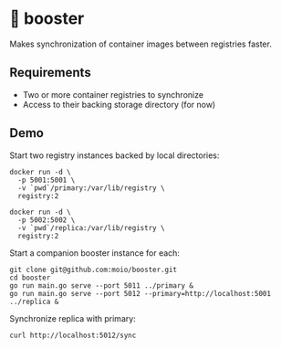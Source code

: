 # 🚀 booster

Makes synchronization of container images between registries faster.

## Requirements

 - Two or more container registries to synchronize
 - Access to their backing storage directory (for now)

## Demo

Start two registry instances backed by local directories:
```shell
docker run -d \
  -p 5001:5001 \
  -v `pwd`/primary:/var/lib/registry \
  registry:2

docker run -d \
  -p 5002:5002 \
  -v `pwd`/replica:/var/lib/registry \
  registry:2
```

Start a companion booster instance for each:

```shell
git clone git@github.com:moio/booster.git
cd booster
go run main.go serve --port 5011 ../primary &
go run main.go serve --port 5012 --primary=http://localhost:5001 ../replica &
```

Synchronize replica with primary:
```shell
curl http://localhost:5012/sync
```
